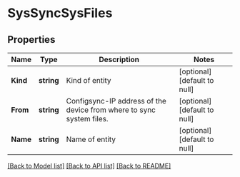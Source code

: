 # SysSyncSysFiles

## Properties
Name | Type | Description | Notes
------------ | ------------- | ------------- | -------------
**Kind** | **string** | Kind of entity | [optional] [default to null]
**From** | **string** | Configsync-IP address of the device from where to sync system files. | [optional] [default to null]
**Name** | **string** | Name of entity | [optional] [default to null]

[[Back to Model list]](../README.md#documentation-for-models) [[Back to API list]](../README.md#documentation-for-api-endpoints) [[Back to README]](../README.md)


